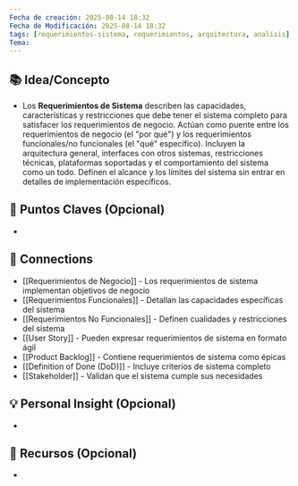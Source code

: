 ```yaml
---
Fecha de creación: 2025-08-14 18:32
Fecha de Modificación: 2025-08-14 18:32
tags: [requerimientos-sistema, requerimientos, arquitectura, analisis]
Tema:
---
```



## 📚 Idea/Concepto 
- Los **Requerimientos de Sistema** describen las capacidades, características y restricciones que debe tener el sistema completo para satisfacer los requerimientos de negocio. Actúan como puente entre los requerimientos de negocio (el "por qué") y los requerimientos funcionales/no funcionales (el "qué" específico). Incluyen la arquitectura general, interfaces con otros sistemas, restricciones técnicas, plataformas soportadas y el comportamiento del sistema como un todo. Definen el alcance y los límites del sistema sin entrar en detalles de implementación específicos.



## 📌 Puntos Claves (Opcional)
- 

## 🔗 Connections
- [[Requerimientos de Negocio]] - Los requerimientos de sistema implementan objetivos de negocio
- [[Requerimientos Funcionales]] - Detallan las capacidades específicas del sistema
- [[Requerimientos No Funcionales]] - Definen cualidades y restricciones del sistema
- [[User Story]] - Pueden expresar requerimientos de sistema en formato ágil
- [[Product Backlog]] - Contiene requerimientos de sistema como épicas
- [[Definition of Done (DoD)]] - Incluye criterios de sistema completo
- [[Stakeholder]] - Validan que el sistema cumple sus necesidades

## 💡 Personal Insight (Opcional)
- 
## 🧾 Recursos (Opcional)
- 
